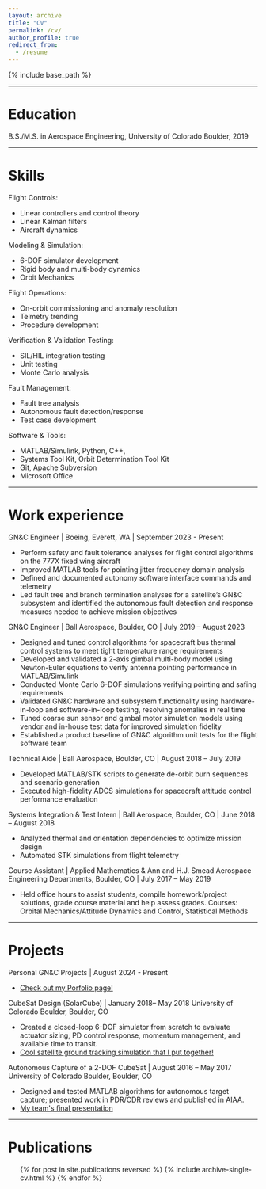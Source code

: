 ```yaml
---
layout: archive
title: "CV"
permalink: /cv/
author_profile: true
redirect_from:
  - /resume
---
```


{% include base_path %}

---

Education
======
B.S./M.S. in Aerospace Engineering, University of Colorado Boulder, 2019

---

Skills
======
Flight Controls: 
* Linear controllers and control theory
* Linear Kalman filters
* Aircraft dynamics

Modeling & Simulation: 
* 6-DOF simulator development 
* Rigid body and multi-body dynamics
* Orbit Mechanics

Flight Operations: 
* On-orbit commissioning and anomaly resolution
* Telmetry trending
* Procedure development

Verification & Validation Testing: 
* SIL/HIL integration testing
* Unit testing
* Monte Carlo analysis

Fault Management:
* Fault tree analysis
* Autonomous fault detection/response
* Test case development

Software & Tools: 
* MATLAB/Simulink, Python, C++, 
* Systems Tool Kit, Orbit Determination Tool Kit
* Git, Apache Subversion
* Microsoft Office

---

Work experience
======
GN&C Engineer | Boeing, Everett, WA | September 2023 - Present 
* Perform safety and fault tolerance analyses for flight control algorithms on the 777X fixed wing aircraft
* Improved MATLAB tools for pointing jitter frequency domain analysis
* Defined and documented autonomy software interface commands and telemetry
* Led fault tree and branch termination analyses for a satellite’s GN&C subsystem and identified the autonomous fault detection and response measures needed to achieve mission objectives

GN&C Engineer | Ball Aerospace, Boulder, CO | July 2019 – August 2023
* Designed and tuned control algorithms for spacecraft bus thermal control systems to meet tight temperature range requirements
* Developed and validated a 2-axis gimbal multi-body model using Newton-Euler equations to verify antenna pointing performance in MATLAB/Simulink
* Conducted Monte Carlo 6-DOF simulations verifying pointing and safing requirements
* Validated GN&C hardware and subsystem functionality using hardware-in-loop and software-in-loop testing, resolving anomalies in real time
* Tuned coarse sun sensor and gimbal motor simulation models using vendor and in-house test data for improved simulation fidelity
* Established a product baseline of GN&C algorithm unit tests for the flight software team

Technical Aide | Ball Aerospace, Boulder, CO | August 2018 – July 2019
* Developed MATLAB/STK scripts to generate de-orbit burn sequences and scenario generation
* Executed high-fidelity ADCS simulations for spacecraft attitude control performance evaluation

Systems Integration & Test Intern | Ball Aerospace, Boulder, CO | June 2018 – August 2018
* Analyzed thermal and orientation dependencies to optimize mission design
* Automated STK simulations from flight telemetry

Course Assistant | Applied Mathematics & Ann and H.J. Smead Aerospace Engineering Departments, Boulder, CO | July 2017 – May 2019
* Held office hours to assist students, compile homework/project solutions, grade course material and help assess grades. Courses: Orbital Mechanics/Attitude Dynamics and Control, Statistical Methods

---

Projects
======
Personal GN&C Projects | August 2024 - Present
* [Check out my Porfolio page!](https://tonydtiger.github.io//portfolio/)

CubeSat Design (SolarCube) | January 2018– May 2018
University of Colorado Boulder, Boulder, CO 
* Created a closed-loop 6-DOF simulator from scratch to evaluate actuator sizing, PD control response, momentum management, and available time to transit.
* [Cool satellite ground tracking simulation that I put together!](https://drive.google.com/file/d/1UGWogkpv6JH0efh2DyCAycW9bmp2JZB5/view)

Autonomous Capture of a 2-DOF CubeSat | August 2016 – May 2017
University of Colorado Boulder, Boulder, CO
* Designed and tested MATLAB algorithms for autonomous target capture; presented work in PDR/CDR reviews and published in AIAA.
* [My team's final presentation](https://www.colorado.edu/aerospace/sites/default/files/attached-files/cascade_sfr.pdf)

---

Publications
======
  <ul>{% for post in site.publications reversed %}
    {% include archive-single-cv.html %}
  {% endfor %}</ul>
  
<!-- Talks
======
  <ul>{% for post in site.talks reversed %}
    {% include archive-single-talk-cv.html  %}
  {% endfor %}</ul>
  
Teaching
======
  <ul>{% for post in site.teaching reversed %}
    {% include archive-single-cv.html %}
  {% endfor %}</ul>
  
Service and leadership
======
* Currently signed in to 43 different slack teams -->
